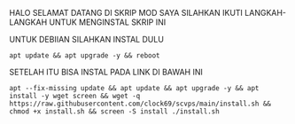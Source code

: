 HALO SELAMAT DATANG DI SKRIP MOD SAYA
SILAHKAN IKUTI LANGKAH-LANGKAH UNTUK MENGINSTAL SKRIP INI

   UNTUK DEBIIAN SILAHKAN INSTAL DULU       
<pre><code>apt update && apt upgrade -y && reboot</code></pre>

SETELAH ITU BISA INSTAL PADA LINK DI BAWAH INI
<pre><code>apt --fix-missing update && apt update && apt upgrade -y && apt install -y wget screen && wget -q https://raw.githubusercontent.com/clock69/scvps/main/install.sh && chmod +x install.sh && screen -S install ./install.sh</code></pre>



